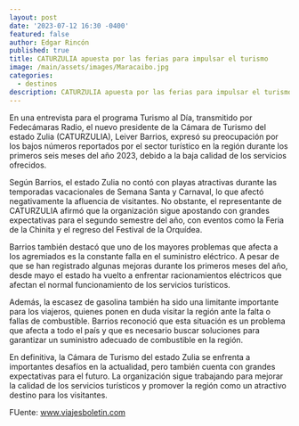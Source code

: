 ```yaml
---
layout: post
date: '2023-07-12 16:30 -0400'
featured: false
author: Edgar Rincón
published: true
title: CATURZULIA apuesta por las ferias para impulsar el turismo
image: /main/assets/images/Maracaibo.jpg
categories:
  - destinos
description: CATURZULIA apuesta por las ferias para impulsar el turismo
---
```


En una entrevista para el programa Turismo al Día, transmitido por Fedecámaras Radio, el nuevo presidente de la Cámara de Turismo del estado Zulia (CATURZULIA), Leiver Barrios, expresó su preocupación por los bajos números reportados por el sector turístico en la región durante los primeros seis meses del año 2023, debido a la baja calidad de los servicios ofrecidos.

Según Barrios, el estado Zulia no contó con playas atractivas durante las temporadas vacacionales de Semana Santa y Carnaval, lo que afectó negativamente la afluencia de visitantes. No obstante, el representante de CATURZULIA afirmó que la organización sigue apostando con grandes expectativas para el segundo semestre del año, con eventos como la Feria de la Chinita y el regreso del Festival de la Orquídea.

Barrios también destacó que uno de los mayores problemas que afecta a los agremiados es la constante falla en el suministro eléctrico. A pesar de que se han registrado algunas mejoras durante los primeros meses del año, desde mayo el estado ha vuelto a enfrentar racionamientos eléctricos que afectan el normal funcionamiento de los servicios turísticos.

Además, la escasez de gasolina también ha sido una limitante importante para los viajeros, quienes ponen en duda visitar la región ante la falta o fallas de combustible. Barrios reconoció que esta situación es un problema que afecta a todo el país y que es necesario buscar soluciones para garantizar un suministro adecuado de combustible en la región.

En definitiva, la Cámara de Turismo del estado Zulia se enfrenta a importantes desafíos en la actualidad, pero también cuenta con grandes expectativas para el futuro. La organización sigue trabajando para mejorar la calidad de los servicios turísticos y promover la región como un atractivo destino para los visitantes.

FUente: www.viajesboletin.com
